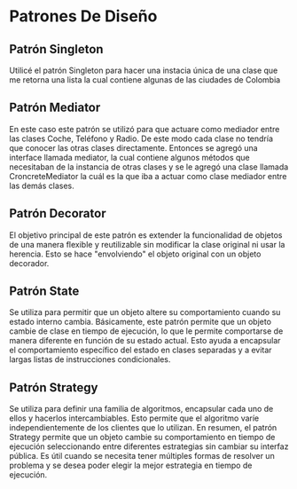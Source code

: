 # Patrones De Diseño
## Patrón Singleton
Utilicé el patrón Singleton para hacer una instacia única de una clase que me retorna una lista la cual contiene algunas de las ciudades de Colombia 
## Patrón Mediator
En este caso este patrón se utilizó para que actuare como mediador entre las clases Coche, Teléfono y Radio. De este modo cada clase no tendría que conocer las otras clases directamente. Entonces se agregó una interface llamada mediator, la cual contiene algunos métodos que necesitaban de la instancia de otras clases y se le agregó una clase llamada CroncreteMediator la cuál es la que iba a actuar como clase mediador entre las demás clases.
## Patrón Decorator
El objetivo principal de este patrón es extender la funcionalidad de objetos de una manera flexible y reutilizable sin modificar la clase original ni usar la herencia. Esto se hace "envolviendo" el objeto original con un objeto decorador.
## Patrón State
Se utiliza para permitir que un objeto altere su comportamiento cuando su estado interno cambia. Básicamente, este patrón permite que un objeto cambie de clase en tiempo de ejecución, lo que le permite comportarse de manera diferente en función de su estado actual. Esto ayuda a encapsular el comportamiento específico del estado en clases separadas y a evitar largas listas de instrucciones condicionales.
## Patrón Strategy
Se utiliza para definir una familia de algoritmos, encapsular cada uno de ellos y hacerlos intercambiables. Esto permite que el algoritmo varíe independientemente de los clientes que lo utilizan. En resumen, el patrón Strategy permite que un objeto cambie su comportamiento en tiempo de ejecución seleccionando entre diferentes estrategias sin cambiar su interfaz pública. Es útil cuando se necesita tener múltiples formas de resolver un problema y se desea poder elegir la mejor estrategia en tiempo de ejecución.
